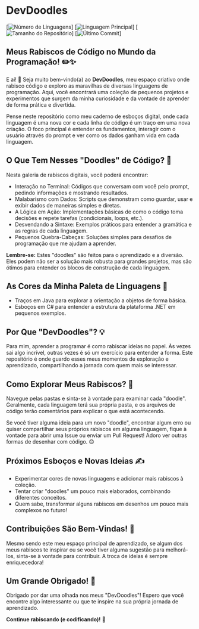 # DevDoodles

[![Número de Linguagens](https://img.shields.io/github/languages/count/mvmomente/DevDoodles)]
[![Linguagem Principal](https://img.shields.io/github/languages/top/mvmomente/DevDoodles)]
[![Tamanho do Repositório](https://img.shields.io/github/repo-size/mvmomente/DevDoodles)]
[![Último Commit](https://img.shields.io/github/last-commit/mvmomente/DevDoodles)]

## Meus Rabiscos de Código no Mundo da Programação! ✏️✨

E aí! 👋 Seja muito bem-vindo(a) ao **DevDoodles**, meu espaço criativo onde rabisco código e exploro as maravilhas de diversas linguagens de programação. Aqui, você encontrará uma coleção de pequenos projetos e experimentos que surgem da minha curiosidade e da vontade de aprender de forma prática e divertida.

Pense neste repositório como meu caderno de esboços digital, onde cada linguagem é uma nova cor e cada linha de código é um traço em uma nova criação. O foco principal é entender os fundamentos, interagir com o usuário através do prompt e ver como os dados ganham vida em cada linguagem.

## O Que Tem Nesses "Doodles" de Código? 🤔

Nesta galeria de rabiscos digitais, você poderá encontrar:

* Interação no Terminal: Códigos que conversam com você pelo prompt, pedindo informações e mostrando resultados.
* Malabarismo com Dados: Scripts que demonstram como guardar, usar e exibir dados de maneiras simples e diretas.
* A Lógica em Ação: Implementações básicas de como o código toma decisões e repete tarefas (condicionais, loops, etc.).
* Desvendando a Sintaxe: Exemplos práticos para entender a gramática e as regras de cada linguagem.
* Pequenos Quebra-Cabeças: Soluções simples para desafios de programação que me ajudam a aprender.

**Lembre-se:** Estes "doodles" são feitos para o aprendizado e a diversão. Eles podem não ser a solução mais robusta para grandes projetos, mas são ótimos para entender os blocos de construção de cada linguagem.

## As Cores da Minha Paleta de Linguagens 🎨

* Traços em Java para explorar a orientação a objetos de forma básica.
* Esboços em C# para entender a estrutura da plataforma .NET em pequenos exemplos.

## Por Que "DevDoodles"? 💡

Para mim, aprender a programar é como rabiscar ideias no papel. Às vezes sai algo incrível, outras vezes é só um exercício para entender a forma. Este repositório é onde guardo esses meus momentos de exploração e aprendizado, compartilhando a jornada com quem mais se interessar.

## Como Explorar Meus Rabiscos? 🧭

Navegue pelas pastas e sinta-se à vontade para examinar cada "doodle". Geralmente, cada linguagem terá sua própria pasta, e os arquivos de código terão comentários para explicar o que está acontecendo.

Se você tiver alguma ideia para um novo "doodle", encontrar algum erro ou quiser compartilhar seus próprios rabiscos em alguma linguagem, fique à vontade para abrir uma Issue ou enviar um Pull Request! Adoro ver outras formas de desenhar com código. 😊

## Próximos Esboços e Novas Ideias ✍️

* Experimentar cores de novas linguagens e adicionar mais rabiscos à coleção.
* Tentar criar "doodles" um pouco mais elaborados, combinando diferentes conceitos.
* Quem sabe, transformar alguns rabiscos em desenhos um pouco mais complexos no futuro!

## Contribuições São Bem-Vindas! 🤗

Mesmo sendo este meu espaço principal de aprendizado, se algum dos meus rabiscos te inspirar ou se você tiver alguma sugestão para melhorá-los, sinta-se à vontade para contribuir. A troca de ideias é sempre enriquecedora!

## Um Grande Obrigado! 🙏

Obrigado por dar uma olhada nos meus "DevDoodles"! Espero que você encontre algo interessante ou que te inspire na sua própria jornada de aprendizado.

**Continue rabiscando (e codificando)!** 🚀
